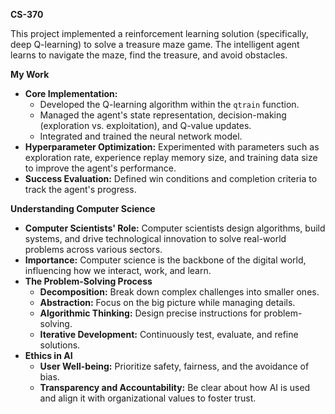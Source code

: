 **CS-370**

This project implemented a reinforcement learning solution (specifically, deep Q-learning) to solve a treasure maze game. The intelligent agent learns to navigate the maze, find the treasure, and avoid obstacles.

**My Work**

* **Core Implementation:**
    *  Developed the Q-learning algorithm within the `qtrain` function.
    *  Managed the agent's state representation, decision-making (exploration vs. exploitation), and Q-value updates.
    *  Integrated and trained the neural network model.
* **Hyperparameter Optimization:** Experimented with parameters such as exploration rate, experience replay memory size, and training data size to improve the agent's performance.
* **Success Evaluation:**  Defined win conditions and completion criteria to track the agent's progress.

**Understanding Computer Science**

* **Computer Scientists' Role:**  Computer scientists design algorithms, build systems, and drive technological innovation to solve real-world problems across various sectors.
* **Importance:** Computer science is the backbone of the digital world, influencing how we interact, work, and learn.
* **The Problem-Solving Process**
    * **Decomposition:**  Break down complex challenges into smaller ones.
    * **Abstraction:** Focus on the big picture while managing details.
    * **Algorithmic Thinking:** Design precise instructions for problem-solving.
    * **Iterative Development:**  Continuously test, evaluate, and refine solutions.
* **Ethics in AI**
    * **User Well-being:**  Prioritize safety, fairness, and the avoidance of bias.
    * **Transparency and Accountability:**  Be clear about how AI is used and align it with organizational values to foster trust. 

